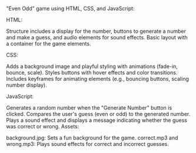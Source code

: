 "Even Odd" game using HTML, CSS, and JavaScript:

HTML:

Structure includes a display for the number, buttons to generate a number and make a guess, and audio elements for sound effects.
Basic layout with a container for the game elements.


CSS:

Adds a background image and playful styling with animations (fade-in, bounce, scale).
Styles buttons with hover effects and color transitions.
Includes keyframes for animating elements (e.g., bouncing buttons, scaling number display).


JavaScript:

Generates a random number when the "Generate Number" button is clicked.
Compares the user's guess (even or odd) to the generated number.
Plays a sound effect and displays a message indicating whether the guess was correct or wrong.
Assets:

background.jpg: Sets a fun background for the game.
correct.mp3 and wrong.mp3: Plays sound effects for correct and incorrect guesses.
